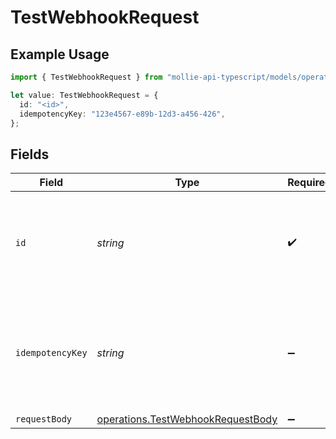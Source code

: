 # TestWebhookRequest

## Example Usage

```typescript
import { TestWebhookRequest } from "mollie-api-typescript/models/operations";

let value: TestWebhookRequest = {
  id: "<id>",
  idempotencyKey: "123e4567-e89b-12d3-a456-426",
};
```

## Fields

| Field                                                                                  | Type                                                                                   | Required                                                                               | Description                                                                            | Example                                                                                |
| -------------------------------------------------------------------------------------- | -------------------------------------------------------------------------------------- | -------------------------------------------------------------------------------------- | -------------------------------------------------------------------------------------- | -------------------------------------------------------------------------------------- |
| `id`                                                                                   | *string*                                                                               | :heavy_check_mark:                                                                     | Provide the ID of the item you want to perform this operation on.                      |                                                                                        |
| `idempotencyKey`                                                                       | *string*                                                                               | :heavy_minus_sign:                                                                     | A unique key to ensure idempotent requests. This key should be a UUID v4 string.       | 123e4567-e89b-12d3-a456-426                                                            |
| `requestBody`                                                                          | [operations.TestWebhookRequestBody](../../models/operations/testwebhookrequestbody.md) | :heavy_minus_sign:                                                                     | N/A                                                                                    |                                                                                        |